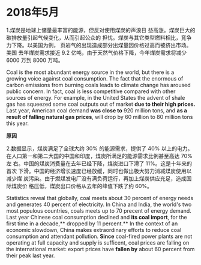 # 2018年5月

1.煤炭是地球上储量最丰富的能源，但反对使用煤炭的声浪日 益高涨。煤炭巨大的碳排放量引起气候变化，从而引起公众的 担忧。煤炭与其它类型燃料相比，竞争力下降。以美国为例， 页岩气的出现造成部分出煤量因价格过高而被挤出市场。美国 去年煤炭需求接近 9.2 亿吨，由于天然气价格下降，今年煤炭需求将减少 6000 万到 8000 万吨。

Coal is the most abundant energy source in the world, but there is a growing voice against coal consumption. The fact that the enormous of carbon emissions from burning coals leads to climate change has aroused public concern. In fact, coal is less competitive compared with other sources of energy. For example, in the United States the advent of shale gas has squeezed some coal outputs out of market **due to their high prices.** Last year, American coal demand **was close to** 920 million tons, and **as a result of falling natural gas prices**, will drop by 60 million to 80 million tons this year.

**原因**

2.数据显示，煤炭满足了全球大约 30% 的能源需求，提供了 40% 以上的电力。 在人口第一和第二大国的中国和印度，煤炭所满足的能源需求比例甚至高达 70% 左 右。中国的煤炭消费量在去年已经下降，煤炭进口下滑了 11%。这是十年来的首次 下滑。中国的经济增长速度已经放缓，同时也做出极大努力消减煤炭使用以减少煤 炭污染。由于燃煤发电厂没有满负荷运行，再加上煤炭供应充足，造成国际煤炭价 格压低，煤炭出口价格从去年的峰值下跌了约 60%。

Statistics reveal that globally, coal meets about 30 percent of energy needs and generates 40 percent of electricity. In China and India, the world's two most  populous countries, coals meets up to 70 precent of energy demand. Last year Chinese coal consumption declined and **its coal import**, for the first time in a decade,** dropped by 11 percent.** In the context of an economic slowdown, China makes extraordinary efforts to reduce coal consumption and attendant pollution. **Since** coal-fired power plants are not operating at full capacity and supply is sufficent, coal prices are falling on the international market: export prices have **fallen by** about 60 percent from their peak last year.
